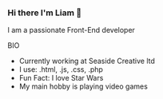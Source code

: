 ### Hi there I'm Liam 👋

I am a passionate Front-End developer 

BIO
- Currently working at Seaside Creative ltd
- I use: .html, .js, .css, .php
- Fun Fact: I love Star Wars
- My main hobby is playing video games


